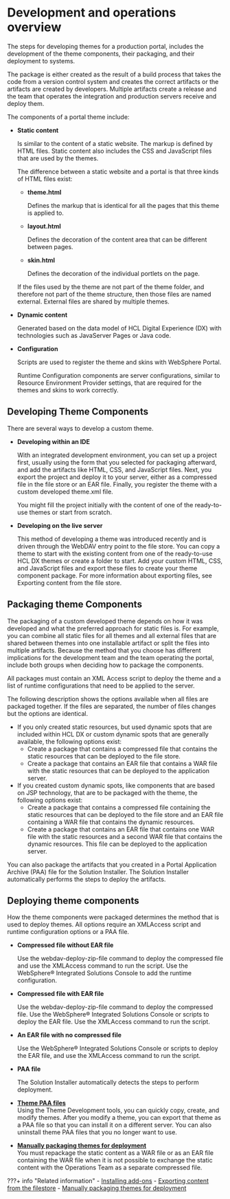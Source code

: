 # Development and operations overview

The steps for developing themes for a production portal, includes the development of the theme components, their packaging, and their deployment to systems.

The package is either created as the result of a build process that takes the code from a version control system and creates the correct artifacts or the artifacts are created by developers. Multiple artifacts create a release and the team that operates the integration and production servers receive and deploy them.

The components of a portal theme include:

-   **Static content**

    Is similar to the content of a static website. The markup is defined by HTML files. Static content also includes the CSS and JavaScript files that are used by the themes.

    The difference between a static website and a portal is that three kinds of HTML files exist:

    -   **theme.html**

        Defines the markup that is identical for all the pages that this theme is applied to.

    -   **layout.html**

        Defines the decoration of the content area that can be different between pages.

    -   **skin.html**

        Defines the decoration of the individual portlets on the page.

    If the files used by the theme are not part of the theme folder, and therefore not part of the theme structure, then those files are named external. External files are shared by multiple themes.

-   **Dynamic content**

    Generated based on the data model of HCL Digital Experience (DX) with technologies such as JavaServer Pages or Java code.

-   **Configuration**

    Scripts are used to register the theme and skins with WebSphere Portal.

    Runtime Configuration components are server configurations, similar to Resource Environment Provider settings, that are required for the themes and skins to work correctly.


## Developing Theme Components

There are several ways to develop a custom theme.

-   **Developing within an IDE**

    With an integrated development environment, you can set up a project first, usually using the form that you selected for packaging afterward, and add the artifacts like HTML, CSS, and JavaScript files. Next, you export the project and deploy it to your server, either as a compressed file in the file store or an EAR file. Finally, you register the theme with a custom developed theme.xml file.

    You might fill the project initially with the content of one of the ready-to-use themes or start from scratch.

-   **Developing on the live server**

    This method of developing a theme was introduced recently and is driven through the WebDAV entry point to the file store. You can copy a theme to start with the existing content from one of the ready-to-use HCL DX themes or create a folder to start. Add your custom HTML, CSS, and JavaScript files and export these files to create your theme component package. For more information about exporting files, see Exporting content from the file store.


## Packaging theme Components

The packaging of a custom developed theme depends on how it was developed and what the preferred approach for static files is. For example, you can combine all static files for all themes and all external files that are shared between themes into one installable artifact or split the files into multiple artifacts. Because the method that you choose has different implications for the development team and the team operating the portal, include both groups when deciding how to package the components.

All packages must contain an XML Access script to deploy the theme and a list of runtime configurations that need to be applied to the server.

The following description shows the options available when all files are packaged together. If the files are separated, the number of files changes but the options are identical.

-   If you only created static resources, but used dynamic spots that are included within HCL DX or custom dynamic spots that are generally available, the following options exist:
    -   Create a package that contains a compressed file that contains the static resources that can be deployed to the file store.
    -   Create a package that contains an EAR file that contains a WAR file with the static resources that can be deployed to the application server.
-   If you created custom dynamic spots, like components that are based on JSP technology, that are to be packaged with the theme, the following options exist:
    -   Create a package that contains a compressed file containing the static resources that can be deployed to the file store and an EAR file containing a WAR file that contains the dynamic resources.
    -   Create a package that contains an EAR file that contains one WAR file with the static resources and a second WAR file that contains the dynamic resources. This file can be deployed to the application server.

You can also package the artifacts that you created in a Portal Application Archive \(PAA\) file for the Solution Installer. The Solution Installer automatically performs the steps to deploy the artifacts.

## Deploying theme components

How the theme components were packaged determines the method that is used to deploy themes. All options require an XMLAccess script and runtime configuration options or a PAA file.

-   **Compressed file without EAR file**

    Use the webdav-deploy-zip-file command to deploy the compressed file and use the XMLAccess command to run the script. Use the WebSphere® Integrated Solutions Console to add the runtime configuration.

-   **Compressed file with EAR file**

    Use the webdav-deploy-zip-file command to deploy the compressed file. Use the WebSphere® Integrated Solutions Console or scripts to deploy the EAR file. Use the XMLAccess command to run the script.

-   **An EAR file with no compressed file**

    Use the WebSphere® Integrated Solutions Console or scripts to deploy the EAR file, and use the XMLAccess command to run the script.

-   **PAA file**

    The Solution Installer automatically detects the steps to perform deployment.



-   **[Theme PAA files](../dev_op_overview/theme_paa_files/index.md)**  
Using the Theme Development tools, you can quickly copy, create, and modify themes. After you modify a theme, you can export that theme as a PAA file so that you can install it on a different server. You can also uninstall theme PAA files that you no longer want to use.
-   **[Manually packaging themes for deployment](../dev_op_overview/manual_packaging_themes/index.md)**  
You must repackage the static content as a WAR file or as an EAR file containing the WAR file when it is not possible to exchange the static content with the Operations Team as a separate compressed file.


???+ info "Related information"
    - [Installing add-ons](../../../../deployment/install/traditional/install_addons/index.md)
    - [Exporting content from the filestore](../dev_op_overview/manual_packaging_themes/themeopt_move_expfilestore.md)
    - [Manually packaging themes for deployment](../dev_op_overview/manual_packaging_themes/index.md)

